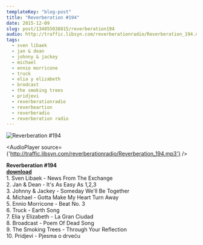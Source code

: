 ```yaml
---
templateKey: "blog-post"
title: "Reverberation #194"
date: 2015-12-09
slug: post/134855038815/reverberation194
audio: http://traffic.libsyn.com/reverberationradio/Reverberation_194.mp3
tags:
  - sven libaek
  - jan & dean
  - johnny & jackey
  - michael
  - ennio morricone
  - truck
  - elia y elizabeth
  - brodcast
  - the smoking trees
  - pridjevi
  - reverberationradio
  - reverbeartion
  - reverberadio
  - reverberation radio
---
```


![Reverberation #194](../images/44156651332228ec90eed5dbea6b121d829b30d153686eb897f68984f93a094c.jpg)

<AudioPlayer source={'http://traffic.libsyn.com/reverberationradio/Reverberation_194.mp3'} />

<p><b>Reverberation #194<br /><a href="http://traffic.libsyn.com/reverberationradio/Reverberation_194.mp3">download</a></b><br />1. Sven Libaek - News From The Exchange<br />2. Jan &amp; Dean - It's As Easy As 1,2,3<br />3. Johnny &amp; Jackey - Someday We'll Be Together<br />4. Michael - Gotta Make My Heart Turn Away<br />5. Ennio Morricone - Beat No. 3<br />6. Truck - Earth Song<br />7. Elia y Elizabeth - La Gran Ciudad<br />8. Broadcast - Poem Of Dead Song<br />9. The Smoking Trees - Through Your Reflection<br />10. Pridjevi - Pjesma o drve&#263;u</p>
